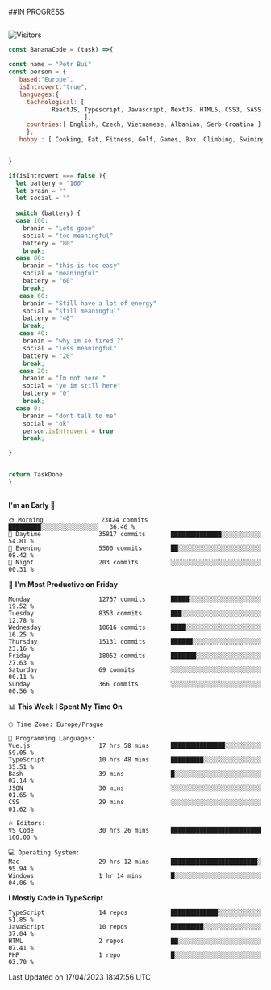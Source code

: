 ##IN PROGRESS
##
![Visitors](https://komarev.com/ghpvc/?username=petrbui&style=for-the-badge&label=Visitors+👀)
```Javascript
const BananaCode = (task) =>{

const name = "Petr Bui"
const person = {
   based:"Europe",
   isIntrovert:"true",
   languages:{
     technological: [ 
            ReactJS, Typescript, Javascript, NextJS, HTML5, CSS3, SASS, Redux, Node, Storybook, Styled-Component
                     ],
     countries:[ English, Czech, Vietnamese, Albanian, Serb-Croatina ]
     },
   hobby : [ Cooking, Eat, Fitness, Golf, Games, Box, Climbing, Swiming],


}

if(isIntrovert === false ){
  let battery = "100"
  let brain = ""
  let social = ""
  
  switch (battery) {
  case 100:
    branin = "Lets gooo"
    social = "too meaningful"
    battery = "80"
    break;
  case 80:
    branin = "this is too easy"
    social = "meaningful"
    battery = "60"
    break;
   case 60:
    branin = "Still have a lot of energy"
    social = "still meaningful"
    battery = "40"
    break;
   case 40:
    branin = "why im so tired ?"
    social = "less meaningful"
    battery = "20"
    break;
   case 20:
    branin = "Im not here "
    social = "ye im still here"
    battery = "0"
    break;
  case 0:
    branin = "dont talk to me"
    social = "ok"
    person.isIntrovert = true
    break;

}


return TaskDone
}
```



##
<!--
[![My GitHub stats](https://github-readme-stats.vercel.app/api?username=petrbui&theme=github_dark)](https://github.com/anuraghazra/github-readme-stats)

[![My wakatime stats](https://github-readme-stats.vercel.app/api/wakatime?username=petrbui&theme=github_dark)](https://github.com/anuraghazra/github-readme-stats)
-->
<!--START_SECTION:waka-->
**I'm an Early 🐤** 

```text
🌞 Morning                23824 commits       █████████░░░░░░░░░░░░░░░░   36.46 % 
🌆 Daytime                35817 commits       ██████████████░░░░░░░░░░░   54.81 % 
🌃 Evening                5500 commits        ██░░░░░░░░░░░░░░░░░░░░░░░   08.42 % 
🌙 Night                  203 commits         ░░░░░░░░░░░░░░░░░░░░░░░░░   00.31 % 
```
📅 **I'm Most Productive on Friday** 

```text
Monday                   12757 commits       █████░░░░░░░░░░░░░░░░░░░░   19.52 % 
Tuesday                  8353 commits        ███░░░░░░░░░░░░░░░░░░░░░░   12.78 % 
Wednesday                10616 commits       ████░░░░░░░░░░░░░░░░░░░░░   16.25 % 
Thursday                 15131 commits       ██████░░░░░░░░░░░░░░░░░░░   23.16 % 
Friday                   18052 commits       ███████░░░░░░░░░░░░░░░░░░   27.63 % 
Saturday                 69 commits          ░░░░░░░░░░░░░░░░░░░░░░░░░   00.11 % 
Sunday                   366 commits         ░░░░░░░░░░░░░░░░░░░░░░░░░   00.56 % 
```


📊 **This Week I Spent My Time On** 

```text
🕑︎ Time Zone: Europe/Prague

💬 Programming Languages: 
Vue.js                   17 hrs 58 mins      ███████████████░░░░░░░░░░   59.05 % 
TypeScript               10 hrs 48 mins      █████████░░░░░░░░░░░░░░░░   35.51 % 
Bash                     39 mins             █░░░░░░░░░░░░░░░░░░░░░░░░   02.14 % 
JSON                     30 mins             ░░░░░░░░░░░░░░░░░░░░░░░░░   01.65 % 
CSS                      29 mins             ░░░░░░░░░░░░░░░░░░░░░░░░░   01.62 % 

🔥 Editors: 
VS Code                  30 hrs 26 mins      █████████████████████████   100.00 % 

💻 Operating System: 
Mac                      29 hrs 12 mins      ████████████████████████░   95.94 % 
Windows                  1 hr 14 mins        █░░░░░░░░░░░░░░░░░░░░░░░░   04.06 % 
```

**I Mostly Code in TypeScript** 

```text
TypeScript               14 repos            █████████████░░░░░░░░░░░░   51.85 % 
JavaScript               10 repos            █████████░░░░░░░░░░░░░░░░   37.04 % 
HTML                     2 repos             ██░░░░░░░░░░░░░░░░░░░░░░░   07.41 % 
PHP                      1 repo              █░░░░░░░░░░░░░░░░░░░░░░░░   03.70 % 
```




 Last Updated on 17/04/2023 18:47:56 UTC
<!--END_SECTION:waka-->
